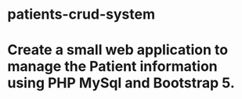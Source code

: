 # patients-crud-system
# Create a small web application to manage the Patient information using PHP MySql and Bootstrap 5.
